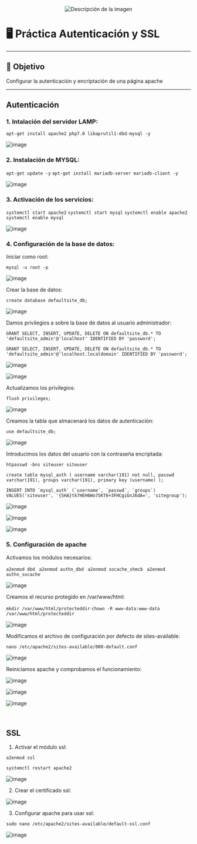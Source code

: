 <p align="center">
  <img src="https://github.com/user-attachments/assets/92b13dd5-01d7-4f83-8bb6-e218dfb11235" alt="Descripción de la imagen"/>
</p>

# 🖥️ Práctica Autenticación y SSL

---

## 🎯 Objetivo
Configurar la autenticación y encriptación de una página apache

---

## Autenticación

### 1. Intalación del servidor LAMP:

```apt-get install apache2 php7.0 libaprutil1-dbd-mysql -y```

![image](https://github.com/user-attachments/assets/20aa1cf6-00a2-4063-a425-462cb8c2624c)


### 2. Instalación de MYSQL:

```apt-get update -y```
```apt-get install mariadb-server mariadb-client -y```

![image](https://github.com/user-attachments/assets/3e486a09-cb01-470b-90d0-cfc01e8066a6)


### 3. Activación de los servicios:

```systemctl start apache2```
```systemctl start mysql```
```systemctl enable apache2```
```systemctl enable mysql```

![image](https://github.com/user-attachments/assets/4fb7d718-66ee-45c5-9e46-bb41d72e7543)

### 4. Configuración de la base de datos:

Iniciar como root:

```mysql -u root -p```

![image](https://github.com/user-attachments/assets/16137335-f010-4bde-bdec-d4eff993e09c)

Crear la base de datos:

```create database defaultsite_db; ```

![image](https://github.com/user-attachments/assets/86a82f60-9411-4da6-afb3-6204f6495ff1)

Damos privilegios a sobre la base de datos al usuario administrador:

```GRANT SELECT, INSERT, UPDATE, DELETE ON defaultsite_db.* TO 'defaultsite_admin'@'localhost' IDENTIFIED BY 'password';```

```GRANT SELECT, INSERT, UPDATE, DELETE ON defaultsite_db.* TO 'defaultsite_admin'@'localhost.localdomain' IDENTIFIED BY 'password';```

![image](https://github.com/user-attachments/assets/63baeda9-4210-4eb8-90bf-806bb3210b45)

![image](https://github.com/user-attachments/assets/203b6e56-dfb9-4449-9b82-b30c65a45ec0)

Actualizamos los privilegios:

```flush privileges;```

![image](https://github.com/user-attachments/assets/1299c732-4b9d-4e61-bdff-7016bcafb54a)

Creamos la tabla que almacenará los datos de autenticación:

```use defaultsite_db;```

![image](https://github.com/user-attachments/assets/345daab3-0151-4720-8f4a-67585b17660a)

Introducimos los datos del usuario con la contraseña encriptada:

```htpasswd -bns siteuser siteuser```

```create table mysql_auth ( username varchar(191) not null, passwd varchar(191), groups varchar(191), primary key (username) );```

```INSERT INTO `mysql_auth` (`username`, `passwd`, `groups`) VALUES('siteuser', '{SHA}tk7HEH6Wo7SKT6+3FHCgiGnJ6dA=', 'sitegroup'); ```

![image](https://github.com/user-attachments/assets/7800439a-50d5-4aad-a57f-9d579db61947)

![image](https://github.com/user-attachments/assets/6267c553-747d-46c3-9542-61042629b733)

![image](https://github.com/user-attachments/assets/4e8d2cdd-b447-4f47-b246-05c395f4d09f)

### 5. Configuración de apache

Activamos los módulos necesarios:

```a2enmod dbd ```
```a2enmod authn_dbd ```
```a2enmod socache_shmcb ```
```a2enmod authn_socache ```

![image](https://github.com/user-attachments/assets/2a18cf9c-23f3-4a54-9041-9269b26d554f)

Creamos el recurso protegido en /var/www/html:

```mkdir /var/www/html/protecteddir```
```chown -R www-data:www-data /var/www/html/protecteddir```

![image](https://github.com/user-attachments/assets/dd9a9208-473e-4f94-b82f-8879528a7d5d)

Modificamos el archivo de configuración por defecto de sites-available:

```nano /etc/apache2/sites-available/000-default.conf```

![image](https://github.com/user-attachments/assets/9155fc11-aff9-4dbe-ab9d-e1254afe510b)

Reiniciamos apache y comprobamos el funcionamiento:

![image](https://github.com/user-attachments/assets/2f5919c0-adaf-4c30-aec7-4cffb5c92fa2)

![image](https://github.com/user-attachments/assets/962095dc-5734-4487-8305-6ff368604d92)

![image](https://github.com/user-attachments/assets/c79e2bb7-a85d-4b52-b037-145ec8be733f)

<br>

## SSL

1. Activar el módulo ssl:

```a2enmod ssl ```

```systemctl restart apache2 ```

![image](https://github.com/user-attachments/assets/7535855f-4e69-4956-82f6-6d9387042c50)

2. Crear el certificado ssl:

![image](https://github.com/user-attachments/assets/ff28122e-d4cc-4933-8fd5-644ea7f0e9d1)

3. Configurar apache para usar ssl:

```sudo nano /etc/apache2/sites-available/default-ssl.conf```

![image](https://github.com/user-attachments/assets/752f1056-c9b5-4e4b-a866-3d9df1d3fb16)








































